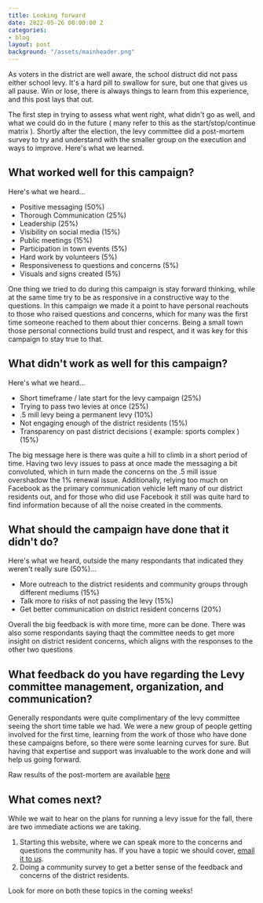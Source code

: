 ```yaml
---
title: Looking forward
date: 2022-05-26 00:00:00 Z
categories:
- blog
layout: post
background: "/assets/mainheader.png"
---
```


As voters in the district are well aware, the school distruct did not pass either school levy. It's a hard pill to swallow for sure, but one that gives us all pause. Win or lose, there is always things to learn from this experience, and this post lays that out. 

The first step in trying to assess what went right, what didn't go as well, and what we could do in the future ( many refer to this as the start/stop/continue matrix ). Shortly after the election, the levy committee did a post-mortem survey to try and understand with the smaller group on the execution and ways to improve. Here's what we learned.

## What worked well for this campaign?

Here's what we heard...

- Positive messaging (50%)
- Thorough Communication (25%)
- Leadership (25%) 
- Visibility on social media (15%)
- Public meetings (15%)
- Participation in town events (5%)
- Hard work by volunteers (5%)
- Responsiveness to questions and concerns (5%)
- Visuals and signs created (5%)

One thing we tried to do during this campaign is stay forward thinking, while at the same time try to be as responsive in a constructive way to the questions. In this campaign we made it a point to have personal reachouts to those who raised questions and concerns, which for many was the first time someone reached to them about thier concerns. Being a small town those personal connections build trust and respect, and it was key for this campaign to stay true to that.

## What didn't work as well for this campaign?

Here's what we heard...

- Short timeframe / late start for the levy campaign (25%)
- Trying to pass two levies at once (25%)
- .5 mill levy being a permanent levy (10%)
- Not engaging enough of the district residents (15%)
- Transparency on past district decisions ( example: sports complex ) (15%)

The big message here is there was quite a hill to climb in a short period of time. Having two levy issues to pass at once made the messaging a bit convoluted, which in turn made the concerns on the .5 mill issue overshadow the 1% renewal issue. Additionally, relying too much on Facebook as the primary communication vehicle left many of our district residents out, and for those who did use Facebook it still was quite hard to find information because of all the noise created in the comments.

## What should the campaign have done that it didn't do?

Here's what we heard, outside the many respondants that indicated they weren't really sure (50%)...

- More outreach to the district residents and community groups through different mediums (15%)
- Talk more to risks of not passing the levy (15%)
- Get better communication on district resident concerns (20%)

Overall the big feedback is with more time, more can be done. There was also some respondants saying thaqt the committee needs to get more insight on district resident concerns, which aligns with the responses to the other two questions

## What feedback do you have regarding the Levy committee management, organization, and communication?

Generally respondants were quite complimentary of the levy committee seeing the short time table we had. We were a new group of people getting involved for the first time, learning from the work of those who have done these campaigns before, so there were some learning curves for sure. But having that expertise and support was invaluable to the work done and will help us going forward. 


Raw results of the post-mortem are available [here](https://docs.google.com/spreadsheets/d/e/2PACX-1vQByas172RbhJgXonFjdgTrcHgDl25-TbKga3ZxWIP41xas0tXp6Gouim5vT4lnDzknHj-3JMNHXNF4/pub?gid=1182646063&single=true&output=csv)

## What comes next?

While we wait to hear on the plans for running a levy issue for the fall, there are two immediate actions we are taking.

1. Starting this website, where we can speak more to the concerns and questions the community has. If you have a topic we should cover, [email it to us](mailto:onechippewa@gmail.com).
2. Doing a community survey to get a better sense of the feedback and concerns of the district residents. 

Look for more on both these topics in the coming weeks!
